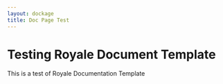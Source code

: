 ```yaml
---
layout: dockage
title: Doc Page Test
---
```


# Testing Royale Document Template

This is a test of Royale Documentation Template
